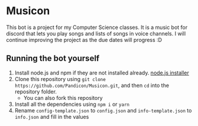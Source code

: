# Musicon
This bot is a project for my Computer Science classes. It is a music bot for discord that lets you play songs and lists of songs in voice channels. I will continue improving the project as the due dates will progress :D

## Running the bot yourself
1. Install node.js and npm if they are not installed already. [node.js installer](https://nodejs.org/en/)
2. Clone this repository using `git clone https://github.com/Pandicon/Musicon.git`, and then `cd` into the repository folder.
    - You can also fork this repository
3. Install all the dependencies using `npm i` or `yarn`
4. Rename `config-template.json` to `config.json` and `info-template.json` to `info.json` and fill in the values
